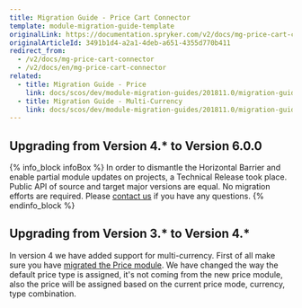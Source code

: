 ```yaml
---
title: Migration Guide - Price Cart Connector
template: module-migration-guide-template
originalLink: https://documentation.spryker.com/v2/docs/mg-price-cart-connector
originalArticleId: 3491b1d4-a2a1-4deb-a651-4355d770b411
redirect_from:
  - /v2/docs/mg-price-cart-connector
  - /v2/docs/en/mg-price-cart-connector
related:
  - title: Migration Guide - Price
    link: docs/scos/dev/module-migration-guides/201811.0/migration-guide-price.html
  - title: Migration Guide - Multi-Currency
    link: docs/scos/dev/module-migration-guides/201811.0/migration-guide-multi-currency.html
---
```


## Upgrading from Version 4.* to Version 6.0.0

{% info_block infoBox %}
In order to dismantle the Horizontal Barrier and enable partial module updates on projects, a Technical Release took place. Public API of source and target major versions are equal. No migration efforts are required. Please [contact us](https://spryker.com/en/support/) if you have any questions.
{% endinfo_block %}

## Upgrading from Version 3.* to Version 4.*
In version 4 we have added support for multi-currency. First of all make sure you have [migrated the Price module](/docs/scos/dev/module-migration-guides/{{page.version}}/migration-guide-price.html). 
We have changed the way the default price type is assigned, it's not coming from the new price module, also the price will be assigned based on the current price mode, currency, type combination. 

<!-- Last review date: Nov 23, 2017 by Aurimas Ličkus -->
